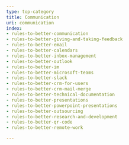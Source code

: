 ```yaml
---
type: top-category
title: Communication
uri: communication
index:
- rules-to-better-communication
- rules-to-better-giving-and-taking-feedback
- rules-to-better-email
- rules-to-better-calendars
- rules-to-better-inbox-management
- rules-to-better-outlook
- rules-to-better-im
- rules-to-better-microsoft-teams
- rules-to-better-slack
- rules-to-better-crm-for-users
- rules-to-better-crm-mail-merge
- rules-to-better-technical-documentation
- rules-to-better-presentations
- rules-to-better-powerpoint-presentations
- rules-to-better-outsourcing
- rules-to-better-research-and-development
- rules-to-better-qr-code
- rules-to-better-remote-work

---
```



